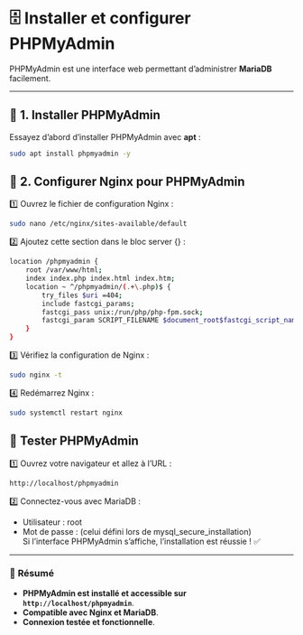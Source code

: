 # 🗄️ Installer et configurer PHPMyAdmin

PHPMyAdmin est une interface web permettant d’administrer **MariaDB** facilement.

---

## 📌 **1. Installer PHPMyAdmin**
Essayez d’abord d’installer PHPMyAdmin avec **apt** :

```bash
sudo apt install phpmyadmin -y
```

## 📌 **2. Configurer Nginx pour PHPMyAdmin**
1️⃣ Ouvrez le fichier de configuration Nginx :
```bash
sudo nano /etc/nginx/sites-available/default
```
2️⃣ Ajoutez cette section dans le bloc server {} :
```bash
location /phpmyadmin {
    root /var/www/html;
    index index.php index.html index.htm;
    location ~ ^/phpmyadmin/(.+\.php)$ {
        try_files $uri =404;
        include fastcgi_params;
        fastcgi_pass unix:/run/php/php-fpm.sock;
        fastcgi_param SCRIPT_FILENAME $document_root$fastcgi_script_name;
    }
}
```
3️⃣ Vérifiez la configuration de Nginx :
```bash
sudo nginx -t
```
4️⃣ Redémarrez Nginx :
```bash
sudo systemctl restart nginx
```

## 📌 **Tester PHPMyAdmin**
1️⃣ Ouvrez votre navigateur et allez à l’URL :
```bash
http://localhost/phpmyadmin
```
2️⃣ Connectez-vous avec MariaDB :

- Utilisateur : root  
- Mot de passe : (celui défini lors de mysql_secure_installation)  
Si l’interface PHPMyAdmin s’affiche, l’installation est réussie ! ✅


---

### 🚀 **Résumé**
- **PHPMyAdmin est installé et accessible sur `http://localhost/phpmyadmin`**.
- **Compatible avec Nginx et MariaDB**.
- **Connexion testée et fonctionnelle**.

